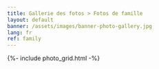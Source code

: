 ```yaml
---
title: Gallerie des fotos > Fotos de famille
layout: default
banner: /assets/images/banner-photo-gallery.jpg
lang: fr
ref: family
---
```


{%- include photo_grid.html -%}
